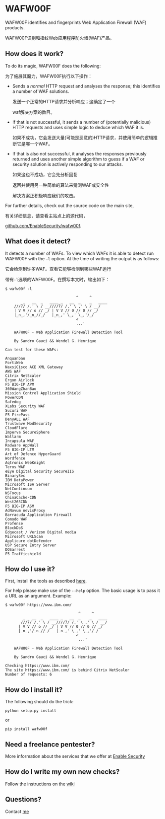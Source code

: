 #  WAFW00F

WAFW00F identifies and fingerprints Web Application Firewall (WAF) products.

WAFW00F识别和指纹Web应用程序防火墙(WAF)产品。

## How does it work?

To do its magic, WAFW00F does the following:

为了施展其魔力，WAFW00F执行以下操作：

- Sends a _normal_ HTTP request and analyses the response; this identifies a
  number of WAF solutions.
  
  发送一个正常的HTTP请求并分析响应；这确定了一个
  
  waf解决方案的数目。
  
- If that is not successful, it sends a number of (potentially malicious) HTTP
  requests and uses simple logic to deduce which WAF it is.
  
  如果不成功，它会发送大量(可能是恶意的)HTTP请求，并使用简单的逻辑推断它是哪一个WAF。
  
- If that is also not successful, it analyses the responses previously
  returned and uses another simple algorithm to guess if a WAF or security
  solution is actively responding to our attacks.
  
  如果这也不成功，它会先分析回复
  
  返回并使用另一种简单的算法来猜测WAF或安全性
  
  解决方案正积极响应我们的攻击。

For further details, check out the source code on the main site,

有关详细信息，请查看主站点上的源代码，

[github.com/EnableSecurity/wafw00f](https://github.com/EnableSecurity/wafw00f).

## What does it detect?

It detects a number of WAFs. To view which WAFs it is able to detect run
WAFW00F with the `-l` option. At the time of writing the output is as follows:

它会检测到许多WAF。查看它能够检测到哪些WAF运行

带有`-l`选项的WAFW00F。在撰写本文时，输出如下：

    $ wafw00f -l
    
                                    ^     ^
            _   __  _   ____ _   __  _    _   ____
        ///7/ /.' \ / __////7/ /,' \ ,' \ / __/
        | V V // o // _/ | V V // 0 // 0 // _/
        |_n_,'/_n_//_/   |_n_,' \_,' \_,'/_/
                                    <
                                    ...'
    
        WAFW00F - Web Application Firewall Detection Tool
    
        By Sandro Gauci && Wendel G. Henrique
    
    Can test for these WAFs:
    
    Anquanbao
    FortiWeb
    NaxsiCisco ACE XML Gateway
    AWS WAF
    Citrix NetScaler
    Ergon Airlock
    F5 BIG-IP APM
    360WangZhanBao
    Mission Control Application Shield
    PowerCDN
    Safedog
    XLabs Security WAF
    Sucuri WAF
    F5 FirePass
    DenyALL WAF
    Trustwave ModSecurity
    CloudFlare
    Imperva SecureSphere
    Wallarm
    Incapsula WAF
    Radware AppWall
    F5 BIG-IP LTM
    Art of Defence HyperGuard
    Wordfence
    Aqtronix WebKnight
    Teros WAF
    eEye Digital Security SecureIIS
    BinarySec
    IBM DataPower
    Microsoft ISA Server
    NetContinuum
    NSFocus
    ChinaCache-CDN
    West263CDN
    F5 BIG-IP ASM
    AdNovum nevisProxy
    Barracuda Application Firewall
    Comodo WAF
    Profense
    BlockDoS
    Edgecast / Verizon Digital media
    Microsoft URLScan
    Applicure dotDefender
    USP Secure Entry Server
    DOSarrest
    F5 Trafficshield


## How do I use it?

First, install the tools as described [here](#how-do-i-install-it).

For help please make use of the `--help` option. The basic usage is to pass it
a URL as an argument. Example:

    $ wafw00f https://www.ibm.com/
    
                                     ^     ^
            _   __  _   ____ _   __  _    _   ____
           ///7/ /.' \ / __////7/ /,' \ ,' \ / __/
          | V V // o // _/ | V V // 0 // 0 // _/
          |_n_,'/_n_//_/   |_n_,' \_,' \_,'/_/
                                    <
                                     ...'
    
        WAFW00F - Web Application Firewall Detection Tool
    
        By Sandro Gauci && Wendel G. Henrique
    
    Checking https://www.ibm.com/
    The site https://www.ibm.com/ is behind Citrix NetScaler
    Number of requests: 6


## How do I install it?

The following should do the trick:

    python setup.py install

or

    pip install wafw00f

## Need a freelance pentester?

More information about the services that we offer at [Enable Security](http://enablesecurity.com/)

## How do I write my own new checks?

Follow the instructions on the [wiki](https://github.com/EnableSecurity/wafw00f/wiki/How-to-write-new-WAF-checks)

## Questions?

Contact [me](mailto:sandro@enablesecurity.com)


